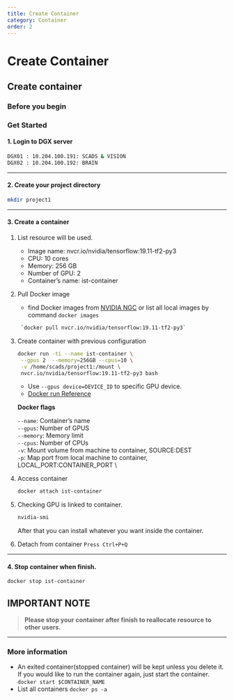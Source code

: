 ```yaml
---
title: Create Container
category: Container
order: 2
---
```


# Create Container

## Create container <a href="#create-container" id="create-container"></a>

### Before you begin <a href="#before-you-begin" id="before-you-begin"></a>

### Get Started <a href="#get-started" id="get-started"></a>

#### 1. Login to DGX server <a href="#1-login-to-dgx-server" id="1-login-to-dgx-server"></a>

```bash
DGX01 : 10.204.100.191: SCADS & VISION 
DGX02 : 10.204.100.192: BRAIN
```

***

#### 2. Create your project directory <a href="#2-create-your-project-directory" id="2-create-your-project-directory"></a>

```bash
mkdir project1
```

***

#### 3. Create a container <a href="#3-create-a-container" id="3-create-a-container"></a>

1. List resource will be used.
   * Image name: nvcr.io/nvidia/tensorflow:19.11-tf2-py3
   * CPU: 10 cores
   * Memory: 256 GB
   * Number of GPU: 2
   * Container’s name: ist-container
2.  Pull Docker image

    * find Docker images from [NVIDIA NGC](https://scads.ist.vistec.ac.th/cluster/docs/dgx/create-container.html) or list all local images by command `docker images`

    ```bash
     `docker pull nvcr.io/nvidia/tensorflow:19.11-tf2-py3`
    ```
3.  Create container with previous configuration

    ```bash
    docker run -ti --name ist-container \
     --gpus 2  --memory=256GB --cpus=10 \
     -v /home/scads/project1:/mount \
     nvcr.io/nvidia/tensorflow:19.11-tf2-py3 bash
    ```

    * Use `--gpus device=DEVICE_ID` to specific GPU device.
    * [Docker run Reference](https://docs.docker.com/engine/reference/run/)

    **Docker flags**

    `--name`: Container’s name\
    `--gpus`: Number of GPUS\
    `--memory`: Memory limit\
    `--cpus`: Number of CPUs\
    `-v`: Mount volume from machine to container, SOURCE:DEST\
    `-p`: Map port from local machine to container, LOCAL\_PORT:CONTAINER\_PORT \\
4.  Access container

    ```bash
    docker attach ist-container
    ```
5.  Checking GPU is linked to container.

    ```bash
    nvidia-smi
    ```

    After that you can install whatever you want inside the container.
6. Detach from container `Press Ctrl+P+Q`

***

#### 4. Stop container when finish. <a href="#4-stop-container-when-finish" id="4-stop-container-when-finish"></a>

```bash
docker stop ist-container
```

## IMPORTANT NOTE <a href="#important-note" id="important-note"></a>

> **Please stop your container after finish to reallocate resource to other users.**

***

### More information <a href="#more-information" id="more-information"></a>

* An exited container(stopped container) will be kept unless you delete it. If you would like to run the container again, just start the container. `docker start $CONTAINER_NAME`
* List all containers `docker ps -a`
